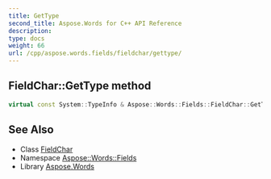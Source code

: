 ```yaml
---
title: GetType
second_title: Aspose.Words for C++ API Reference
description: 
type: docs
weight: 66
url: /cpp/aspose.words.fields/fieldchar/gettype/
---
```

## FieldChar::GetType method




```cpp
virtual const System::TypeInfo & Aspose::Words::Fields::FieldChar::GetType() const override
```

## See Also

* Class [FieldChar](../)
* Namespace [Aspose::Words::Fields](../../)
* Library [Aspose.Words](../../../)
